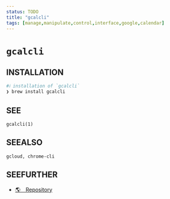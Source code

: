 ```yaml
---
status: TODO
title: "gcalcli"
tags: [manage,manipulate,control,interface,google,calendar]
---
```


# `gcalcli`

## INSTALLATION


```bash
#ℹ︎ installation of `gcalcli`
❯ brew install gcalcli
```



## SEE

    gcalcli(1)

## SEEALSO

    gcloud, chrome-cli

## SEEFURTHER

- [🌎 Repository](https://github.com/insanum/gcalcli)
